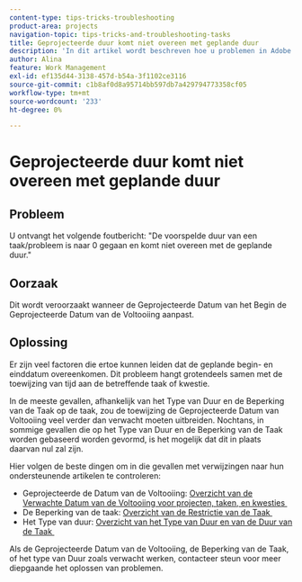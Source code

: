 ```yaml
---
content-type: tips-tricks-troubleshooting
product-area: projects
navigation-topic: tips-tricks-and-troubleshooting-tasks
title: Geprojecteerde duur komt niet overeen met geplande duur
description: 'In dit artikel wordt beschreven hoe u problemen in Adobe Workfront kunt oplossen wanneer u het volgende bericht ontvangt: ''De voorspelde duur van een taak/probleem is naar 0 gegaan en komt niet overeen met de geplande duur.'''
author: Alina
feature: Work Management
exl-id: ef135d44-3138-457d-b54a-3f1102ce3116
source-git-commit: c1b8af0d8a95714bb597db7a429794773358cf05
workflow-type: tm+mt
source-wordcount: '233'
ht-degree: 0%

---
```


# Geprojecteerde duur komt niet overeen met geplande duur

## Probleem

U ontvangt het volgende foutbericht: &quot;De voorspelde duur van een taak/probleem is naar 0 gegaan en komt niet overeen met de geplande duur.&quot;

## Oorzaak

Dit wordt veroorzaakt wanneer de Geprojecteerde Datum van het Begin de Geprojecteerde Datum van de Voltooiing aanpast.

## Oplossing

Er zijn veel factoren die ertoe kunnen leiden dat de geplande begin- en einddatum overeenkomen. Dit probleem hangt grotendeels samen met de toewijzing van tijd aan de betreffende taak of kwestie.

In de meeste gevallen, afhankelijk van het Type van Duur en de Beperking van de Taak op de taak, zou de toewijzing de Geprojecteerde Datum van Voltooiing veel verder dan verwacht moeten uitbreiden. Nochtans, in sommige gevallen die op het Type van Duur en de Beperking van de Taak worden gebaseerd worden gevormd, is het mogelijk dat dit in plaats daarvan nul zal zijn.

Hier volgen de beste dingen om in die gevallen met verwijzingen naar hun ondersteunende artikelen te controleren:

* Geprojecteerde de Datum van de Voltooiing: [&#x200B; Overzicht van de Verwachte Datum van de Voltooiing voor projecten, taken, en kwesties &#x200B;](../../../manage-work/projects/planning-a-project/project-projected-completion-date.md)
* De Beperking van de taak: [&#x200B; Overzicht van de Restrictie van de Taak &#x200B;](../../../manage-work/tasks/task-constraints/task-constraint-overview.md)
* Het Type van duur: [&#x200B; Overzicht van het Type van Duur en van de Duur van de Taak &#x200B;](../../../manage-work/tasks/taskdurtn/task-duration-and-duration-type.md)

Als de Geprojecteerde Datum van de Voltooiing, de Beperking van de Taak, of het type van Duur zoals verwacht werken, contacteer steun voor meer diepgaande het oplossen van problemen.
